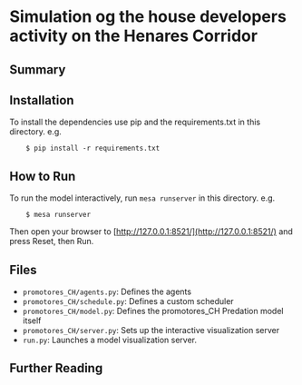 # Simulation og the house developers activity on the Henares Corridor
## Summary

## Installation

To install the dependencies use pip and the requirements.txt in this directory. e.g.

```
    $ pip install -r requirements.txt
```

## How to Run

To run the model interactively, run ``mesa runserver`` in this directory. e.g.

```
    $ mesa runserver
```

Then open your browser to [http://127.0.0.1:8521/](http://127.0.0.1:8521/) and press Reset, then Run.

## Files

* ``promotores_CH/agents.py``: Defines the agents
* ``promotores_CH/schedule.py``: Defines a custom scheduler
* ``promotores_CH/model.py``: Defines the promotores_CH Predation model itself
* ``promotores_CH/server.py``: Sets up the interactive visualization server
* ``run.py``: Launches a model visualization server.

## Further Reading
